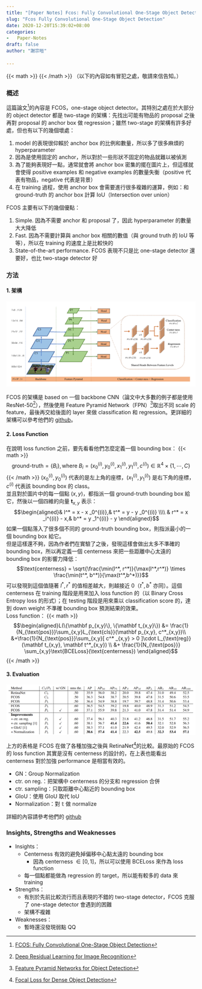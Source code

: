 ```yaml
---
title: "[Paper Notes] Fcos: Fully Convolutional One-Stage Object Detection"
slug: "Fcos Fully Convolutional One-Stage Object Detection"
date: 2020-12-20T15:39:02+08:00
categories:
-   Paper-Notes
draft: false
author: "謝宗晅"

---
```


{{< math >}}
{{< /math >}}
（以下的內容如有冒犯之處，敬請來信告知。）

### 概述

這篇論文[^1]的內容是 FCOS，one-stage object detector。其特別之處在於大部分的 object detector 都是 two-stage 的架構：先找出可能有物品的 proposal 之後再對 proposal 的 anchor box 做 regression；雖然 two-stage 的架構有許多好處，但也有以下的幾個壞處：
1. model 的表現很仰賴於 anchor box 的比例和數量，所以多了很多麻煩的 hyperparameter
2. 因為是使用固定的 anchor，所以對於一些形狀不固定的物品就難以被偵測
3. 為了能夠表現好一點，通常就會將 anchor box 密集的擺在圖片上，但這樣就會使得 positive examples 和 negative examples 的數量失衡（positive 代表有物品，negative 代表是背景）
4. 在 training 過程，使用 anchor box 會需要進行很多複雜的運算，例如：和 ground-truth 的 anchor box 計算 IoU（Intersection over union）

FCOS 主要有以下的幾個優點：
1. Simple. 因為不需要 anchor 和 proposal 了，因此 hyperparameter 的數量大大降低
2. Fast. 因為不需要計算與 anchor box 相關的數值（與 ground truth 的 IoU 等等），所以在 training 的速度上是比較快的
3. State-of-the-art performance. FCOS 表現不只是比 one-stage detector 還要好，也比 two-stage detector 好


### 方法

#### 1. 架構

![架構（來源：原論文）](structure.png)

FCOS 的架構是 based on 一個 backbone CNN（論文中大多數的例子都是使用 ResNet-50[^2]），然後使用 Feature Pyramid Network（FPN）[^3]取出不同 scale 的 feature，最後再交給後面的 layer 來做 classification 和 regression。更詳細的架構可以參考他們的 [github](https://github.com/tianzhi0549/FCOS)。

#### 2. Loss Function

在說明 loss function 之前，要先看看他們怎麼定義一個 bounding box：
{{< math >}}
$$\text{ground-truth} = \{B_i\}, \text{where }B_i = \Big(x_0^{(i)}, y_0^{(i)}, x_1^{(i)}, y_1^{(i)}, c^{(i)}\Big) \in \mathbb{R}^4\times \{1,\cdots,C\}$$
{{< /math >}}
$(x _0^{(i)}, y _0^{(i)})$ 代表的是左上角的座標，$(x _1^{(i)}, y _1^{(i)})$ 是右下角的座標，$c^{(i)}$ 代表該 bounding box 的 class。\
並且對於圖片中的每一個點 $(x,y)$，都指派一個 ground-truth bounding box 給它，然後以一個四維的向量 $\mathbf t _{x,y}$ 表示：
$$\begin{aligned}& l^* = x - x _0^{(i)},& t^* = y - y _0^{(i)} \\\\ & r^* = x _i^{(i)} - x,& b^* = y _1^{(i)} - y \end{aligned}$$
如果一個點落入了很多個不同的 ground-truth bounding box，則指派最小的一個 bounding box 給它。\
但是這樣還不夠，因為作者們在實驗了之後，發現這樣會做出太多不準確的 bounding box，所以再定義一個 centerness 來把一些距離中心太遠的 bounding box 的影響力降低：
$$\text{centerness} = \sqrt{\frac{\min(l^*, r^*)}{\max(l^*,r^*)} \times \frac{\min(t^*, b^*)}{\max(t^*,b^*)}}$$
可以發現到這個值隨著 $l^*,r^*$ 的值相差越大，則越接近 0（$t^*,b^*$ 亦同）。這個 centerness 在 training 階段是用來加入 loss function 的（以 Binary Cross Entropy loss 的形式）；在 testing 階段是用來乘以 classification score 的，達到 down weight 不準確 bounding box 預測結果的效果。\
Loss function：
{{< math >}}
$$\begin{aligned}L(\{\mathbf p_{x,y}\}, \{\mathbf t_{x,y}\}) &= \frac{1}{N_{\text{pos}}}\sum_{x,y}L_{\text{cls}}(\mathbf p_{x,y}, c^*_{x,y})\\
&+\frac{1}{N_{\text{pos}}}\sum_{x,y}[ c^* _{x,y} > 0 ]\cdot L_{\text{reg}}(\mathbf t_{x,y}, \mathbf t^*_{x,y}) \\
&+ \frac{1}{N_{\text{pos}}} \sum_{x,y}\text{BCELoss}(\text{centerness}) \end{aligned}$$
{{< /math >}}

#### 3. Evaluation

![表現上和 RetinaNet 的比較（來源：原論文）](evaluation.png)

上方的表格是 FCOS 在做了各種加強之後與 RetinaNet[^4]的比較。最原始的 FCOS 的 loss function 其實是沒有 centerness 的設計的，在上表也能看出 centerness 對於加強 performance 是相當有效的。
* GN：Group Normalization
* ctr. on reg.：把架構中 centerness 的分支和 regression 合併
* ctr. sampling：只取距離中心點近的 bounding box
* GIoU：使用 GIoU 取代 IoU
* Normalization：對 $\mathbb t$ 做 normalize

詳細的內容請參考他們的 [github](https://github.com/yqyao/FCOS_PLUS)

### Insights, Strengths and Weaknesses

* Insights：
    * Centerness 有效的避免掉偏移中心點太遠的 bounding box
        * 因為 centerness $\in[0,1]$，所以可以使用 BCELoss 來作為 loss function
    * 每一個點都能做為 regression 的 target，所以能有較多的 data 來 training
* Strengths：
    * 有別於先前比較流行而且表現的不錯的 two-stage detector，FCOS 克服了 one-stage detector 會遇到的困難
    * 架構不複雜
* Weaknesses：
    * 暫時還沒發現弱點 QQ


[^1]: [FCOS: Fully Convolutional One-Stage Object Detection](https://arxiv.org/abs/1904.01355)
[^2]: [Deep Residual Learning for Image Recognition](https://arxiv.org/abs/1512.03385)
[^3]: [Feature Pyramid Networks for Object Detection](https://arxiv.org/abs/1612.03144)
[^4]: [Focal Loss for Dense Object Detection](https://arxiv.org/abs/1708.02002)
